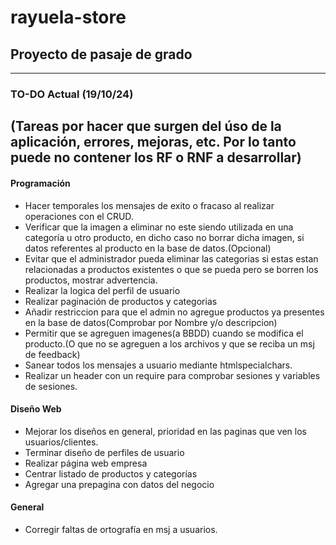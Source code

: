 # rayuela-store
## Proyecto de pasaje de grado
-------------------


### TO-DO Actual (19/10/24)
(Tareas por hacer que surgen del úso de la aplicación, errores, mejoras, etc. Por lo tanto puede no contener los RF o RNF a desarrollar)
----------------------

#### Programación
- Hacer temporales los mensajes de exito o fracaso al realizar operaciones con el CRUD.
- Verificar que la imagen a eliminar no este siendo utilizada en una categoría u otro producto, en dicho caso no borrar dicha imagen, si datos referentes al producto en la base de datos.(Opcional)
- Evitar que el administrador pueda eliminar las categorias si estas estan relacionadas a productos existentes o que se pueda pero se borren los productos, mostrar advertencia.
- Realizar la logica del perfil de usuario
- Realizar paginación de productos y categorias
- Añadir restriccion para que el admin no agregue productos ya presentes en la base de datos(Comprobar por Nombre y/o descripcion)
- Permitir que se agreguen imagenes(a BBDD) cuando se modifica el producto.(O que no se agreguen a los archivos y que se reciba un msj de feedback)
- Sanear todos los mensajes a usuario mediante htmlspecialchars.
- Realizar un header con un require para comprobar sesiones y variables de sesiones.

#### Diseño Web
- Mejorar los diseños en general, prioridad en las paginas que ven los usuarios/clientes.
- Terminar diseño de perfiles de usuario
- Realizar página web empresa
- Centrar listado de productos y categorías
- Agregar una prepagina con datos del negocio

#### General

- Corregir faltas de ortografía en msj a usuarios.
